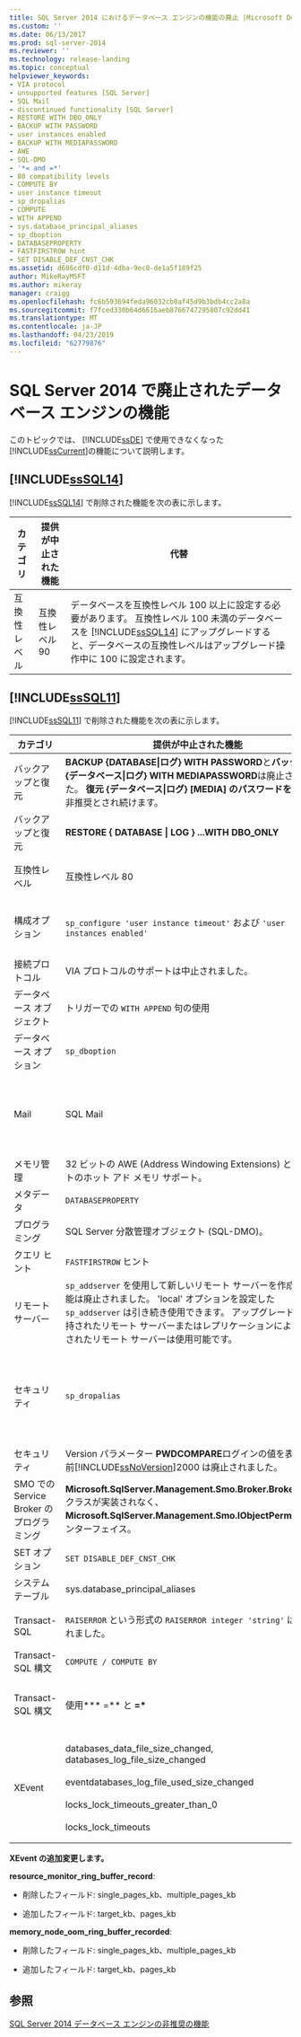 ```yaml
---
title: SQL Server 2014 におけるデータベース エンジンの機能の廃止 |Microsoft Docs
ms.custom: ''
ms.date: 06/13/2017
ms.prod: sql-server-2014
ms.reviewer: ''
ms.technology: release-landing
ms.topic: conceptual
helpviewer_keywords:
- VIA protocol
- unsupported features [SQL Server]
- SQL Mail
- discontinued functionality [SQL Server]
- RESTORE WITH DBO_ONLY
- BACKUP WITH PASSWORD
- user instances enabled
- BACKUP WITH MEDIAPASSWORD
- AWE
- SQL-DMO
- '*= and =*'
- 80 compatibility levels
- COMPUTE BY
- user instance timeout
- sp_dropalias
- COMPUTE
- WITH APPEND
- sys.database_principal_aliases
- sp_dboption
- DATABASEPROPERTY
- FASTFIRSTROW hint
- SET DISABLE_DEF_CNST_CHK
ms.assetid: d686cdf0-d11d-4dba-9ec8-de1a5f189f25
author: MikeRayMSFT
ms.author: mikeray
manager: craigg
ms.openlocfilehash: fc6b593694feda96032cb0af45d9b3bdb4cc2a8a
ms.sourcegitcommit: f7fced330b64d6616aeb8766747295807c92dd41
ms.translationtype: MT
ms.contentlocale: ja-JP
ms.lasthandoff: 04/23/2019
ms.locfileid: "62779876"
---
```

# <a name="discontinued-database-engine-functionality-in-sql-server-2014"></a>SQL Server 2014 で廃止されたデータベース エンジンの機能
  このトピックでは、 [!INCLUDE[ssDE](../includes/ssde-md.md)] で使用できなくなった [!INCLUDE[ssCurrent](../includes/sscurrent-md.md)]の機能について説明します。  
  
## <a name="discontinued-features-in-includesssql14includessssql14-mdmd"></a> [!INCLUDE[ssSQL14](../includes/sssql14-md.md)]  
 [!INCLUDE[ssSQL14](../includes/sssql14-md.md)] で削除された機能を次の表に示します。  
  
|カテゴリ|提供が中止された機能|代替|  
|--------------|--------------------------|-----------------|  
|互換性レベル|互換性レベル 90|データベースを互換性レベル 100 以上に設定する必要があります。 互換性レベル 100 未満のデータベースを [!INCLUDE[ssSQL14](../includes/sssql14-md.md)] にアップグレードすると、データベースの互換性レベルはアップグレード操作中に 100 に設定されます。|  
  
## <a name="discontinued-features-in-includesssql11includessssql11-mdmd"></a> [!INCLUDE[ssSQL11](../includes/sssql11-md.md)]  
 [!INCLUDE[ssSQL11](../includes/sssql11-md.md)] で削除された機能を次の表に示します。  
  
|カテゴリ|提供が中止された機能|代替|  
|--------------|--------------------------|-----------------|  
|バックアップと復元|**BACKUP {DATABASE&#124;ログ} WITH PASSWORD**と**バックアップ {データベース&#124;ログ} WITH MEDIAPASSWORD**は廃止されました。 **復元 {データベース&#124;ログ} [MEDIA] のパスワードを使用して**非推奨とされ続けます。|なし|  
|バックアップと復元|**RESTORE { DATABASE &#124; LOG } ...WITH DBO_ONLY**|**RESTORE { DATABASE &#124; LOG } ... ...RESTRICTED_USER を**|  
|互換性レベル|互換性レベル 80|データベースを以上に設定する必要があります互換性レベル 90 です。|  
|構成オプション|`sp_configure 'user instance timeout'` および `'user instances enabled'`|ローカル データベースの機能を使用します。 詳細については、次を参照してください[SqlLocalDB ユーティリティ。](../tools/sqllocaldb-utility.md)|  
|接続プロトコル|VIA プロトコルのサポートは中止されました。|代わりに TCP を使用してください。|  
|データベース オブジェクト|トリガーでの `WITH APPEND` 句の使用|トリガー全体を再作成してください。|  
|データベース オプション|`sp_dboption`|`ALTER DATABASE`|  
|Mail|SQL Mail|データベース メールを使用してください。 詳細については、次を参照してください。[データベース メール](../relational-databases/database-mail/database-mail.md)と[Use Database Mail Instead of SQL Mail](../relational-databases/policy-based-management/use-database-mail-instead-of-sql-mail.md)します。|  
|メモリ管理|32 ビットの AWE (Address Windowing Extensions) と 32 ビットのホット アド メモリ サポート。|64 ビットのオペレーティング システムを使用します。|  
|メタデータ|`DATABASEPROPERTY`|`DATABASEPROPERTYEX`|  
|プログラミング|SQL Server 分散管理オブジェクト (SQL-DMO)。|SQL Server 管理オブジェクト (SMO)|  
|クエリ ヒント|`FASTFIRSTROW` ヒント|`OPTION (FAST` *n* `)`します。|  
|リモート サーバー|`sp_addserver` を使用して新しいリモート サーバーを作成する機能は廃止されました。 'local' オプションを設定した `sp_addserver` は引き続き使用できます。 アップグレード中に保持されたリモート サーバーまたはレプリケーションによって作成されたリモート サーバーは使用可能です。|リンク サーバーを使用してリモート サーバーを置き換えてください。|  
|セキュリティ|`sp_dropalias`|別名をユーザー アカウントとデータベース ロールの組み合わせで置き換えてください。 アップグレードされたデータベースで別名を削除するには、`sp_dropalias` を使用します。|  
|セキュリティ|Version パラメーター **PWDCOMPARE**ログインの値を表すよりも前[!INCLUDE[ssNoVersion](../includes/ssnoversion-md.md)]2000 は廃止されました。|なし|  
|SMO での Service Broker のプログラミング|**Microsoft.SqlServer.Management.Smo.Broker.BrokerPriority**クラスが実装されなく、 **Microsoft.SqlServer.Management.Smo.IObjectPermission**インターフェイス。||  
|SET オプション|`SET DISABLE_DEF_CNST_CHK`|[なし] :|  
|システム テーブル|sys.database_principal_aliases|別名の代わりにロールを使用してください。|  
|Transact-SQL|`RAISERROR` という形式の `RAISERROR integer 'string'` は廃止されました。|現在使用してステートメントを書き直してください**raiserror (...)** 構文。|  
|Transact-SQL 構文|`COMPUTE / COMPUTE BY`|`ROLLUP` を使用してください。|  
|Transact-SQL 構文|使用**\* =** と **=&#42;**|ANSI 結合構文を使用してください。 詳細については、次を参照してください。 [(TRANSACT-SQL) から。](https://msdn.microsoft.com/library/ms177634\(SQL.105\).aspx)|  
|XEvent|databases_data_file_size_changed, databases_log_file_size_changed<br /><br /> eventdatabases_log_file_used_size_changed<br /><br /> locks_lock_timeouts_greater_than_0<br /><br /> locks_lock_timeouts|Database_file_size_change、database_file_size_change で置換<br /><br /> database_file_size_change<br /><br /> lock_timeout_greater_than_0<br /><br /> lock_timeout|  
  
 **XEvent の追加変更します。**  
  
 **resource_monitor_ring_buffer_record**:  
  
-   削除したフィールド: single_pages_kb、multiple_pages_kb  
  
-   追加したフィールド: target_kb、pages_kb  
  
 **memory_node_oom_ring_buffer_recorded**:  
  
-   削除したフィールド: single_pages_kb、multiple_pages_kb  
  
-   追加したフィールド: target_kb、pages_kb  
  
## <a name="see-also"></a>参照  
 [SQL Server 2014 データベース エンジンの非推奨の機能](deprecated-database-engine-features-in-sql-server-2016.md)  
  
  
